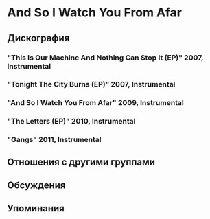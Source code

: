 # And So I Watch You From Afar



## Дискография

### "This Is Our Machine And Nothing Can Stop It (EP)" 2007, Instrumental



### "Tonight The City Burns (EP)" 2007, Instrumental



### "And So I Watch You From Afar" 2009, Instrumental



### "The Letters (EP)" 2010, Instrumental



### "Gangs" 2011, Instrumental




## Отношения с другими группами


## Обсуждения


## Упоминания


